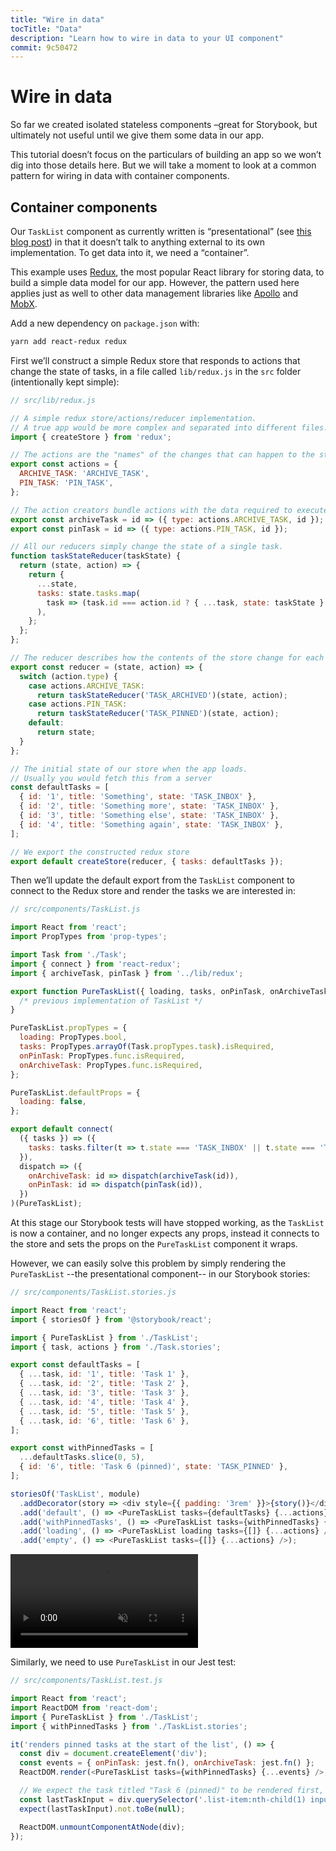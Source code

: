 ```yaml
---
title: "Wire in data"
tocTitle: "Data"
description: "Learn how to wire in data to your UI component"
commit: 9c50472
---
```


# Wire in data

So far we created isolated stateless components –great for Storybook, but ultimately not useful until we give them some data in our app.

This tutorial doesn’t focus on the particulars of building an app so we won’t dig into those details here. But we will take a moment to look at a common pattern for wiring in data with container components.

## Container components

Our `TaskList` component as currently written is “presentational” (see [this blog post](https://medium.com/@dan_abramov/smart-and-dumb-components-7ca2f9a7c7d0)) in that it doesn’t talk to anything external to its own implementation. To get data into it, we need a “container”.

This example uses [Redux](https://redux.js.org/), the most popular React library for storing data, to build a simple data model for our app. However, the pattern used here applies just as well to other data management libraries like [Apollo](https://www.apollographql.com/client/) and [MobX](https://mobx.js.org/).

Add a new dependency on `package.json` with:

```bash
yarn add react-redux redux
```

First we’ll construct a simple Redux store that responds to actions that change the state of tasks, in a file called `lib/redux.js` in the `src` folder (intentionally kept simple):

```javascript
// src/lib/redux.js

// A simple redux store/actions/reducer implementation.
// A true app would be more complex and separated into different files.
import { createStore } from 'redux';

// The actions are the "names" of the changes that can happen to the store
export const actions = {
  ARCHIVE_TASK: 'ARCHIVE_TASK',
  PIN_TASK: 'PIN_TASK',
};

// The action creators bundle actions with the data required to execute them
export const archiveTask = id => ({ type: actions.ARCHIVE_TASK, id });
export const pinTask = id => ({ type: actions.PIN_TASK, id });

// All our reducers simply change the state of a single task.
function taskStateReducer(taskState) {
  return (state, action) => {
    return {
      ...state,
      tasks: state.tasks.map(
        task => (task.id === action.id ? { ...task, state: taskState } : task)
      ),
    };
  };
};

// The reducer describes how the contents of the store change for each action
export const reducer = (state, action) => {
  switch (action.type) {
    case actions.ARCHIVE_TASK:
      return taskStateReducer('TASK_ARCHIVED')(state, action);
    case actions.PIN_TASK:
      return taskStateReducer('TASK_PINNED')(state, action);
    default:
      return state;
  }
};

// The initial state of our store when the app loads.
// Usually you would fetch this from a server
const defaultTasks = [
  { id: '1', title: 'Something', state: 'TASK_INBOX' },
  { id: '2', title: 'Something more', state: 'TASK_INBOX' },
  { id: '3', title: 'Something else', state: 'TASK_INBOX' },
  { id: '4', title: 'Something again', state: 'TASK_INBOX' },
];

// We export the constructed redux store
export default createStore(reducer, { tasks: defaultTasks });
```

Then we’ll update the default export from the `TaskList` component to connect to the Redux store and render the tasks we are interested in:

```javascript
// src/components/TaskList.js

import React from 'react';
import PropTypes from 'prop-types';

import Task from './Task';
import { connect } from 'react-redux';
import { archiveTask, pinTask } from '../lib/redux';

export function PureTaskList({ loading, tasks, onPinTask, onArchiveTask }) {
  /* previous implementation of TaskList */
}

PureTaskList.propTypes = {
  loading: PropTypes.bool,
  tasks: PropTypes.arrayOf(Task.propTypes.task).isRequired,
  onPinTask: PropTypes.func.isRequired,
  onArchiveTask: PropTypes.func.isRequired,
};

PureTaskList.defaultProps = {
  loading: false,
};

export default connect(
  ({ tasks }) => ({
    tasks: tasks.filter(t => t.state === 'TASK_INBOX' || t.state === 'TASK_PINNED'),
  }),
  dispatch => ({
    onArchiveTask: id => dispatch(archiveTask(id)),
    onPinTask: id => dispatch(pinTask(id)),
  })
)(PureTaskList);
```

At this stage our Storybook tests will have stopped working, as the `TaskList` is now a container, and no longer expects any props, instead it connects to the store and sets the props on the `PureTaskList` component it wraps.

However, we can easily solve this problem by simply rendering the `PureTaskList` --the presentational component-- in our Storybook stories:

```javascript
// src/components/TaskList.stories.js

import React from 'react';
import { storiesOf } from '@storybook/react';

import { PureTaskList } from './TaskList';
import { task, actions } from './Task.stories';

export const defaultTasks = [
  { ...task, id: '1', title: 'Task 1' },
  { ...task, id: '2', title: 'Task 2' },
  { ...task, id: '3', title: 'Task 3' },
  { ...task, id: '4', title: 'Task 4' },
  { ...task, id: '5', title: 'Task 5' },
  { ...task, id: '6', title: 'Task 6' },
];

export const withPinnedTasks = [
  ...defaultTasks.slice(0, 5),
  { id: '6', title: 'Task 6 (pinned)', state: 'TASK_PINNED' },
];

storiesOf('TaskList', module)
  .addDecorator(story => <div style={{ padding: '3rem' }}>{story()}</div>)
  .add('default', () => <PureTaskList tasks={defaultTasks} {...actions} />)
  .add('withPinnedTasks', () => <PureTaskList tasks={withPinnedTasks} {...actions} />)
  .add('loading', () => <PureTaskList loading tasks={[]} {...actions} />)
  .add('empty', () => <PureTaskList tasks={[]} {...actions} />);
```

<video autoPlay muted playsInline loop>
  <source
    src="/finished-tasklist-states.mp4"
    type="video/mp4"
  />
</video>

Similarly, we need to use `PureTaskList` in our Jest test:

```js
// src/components/TaskList.test.js

import React from 'react';
import ReactDOM from 'react-dom';
import { PureTaskList } from './TaskList';
import { withPinnedTasks } from './TaskList.stories';

it('renders pinned tasks at the start of the list', () => {
  const div = document.createElement('div');
  const events = { onPinTask: jest.fn(), onArchiveTask: jest.fn() };
  ReactDOM.render(<PureTaskList tasks={withPinnedTasks} {...events} />, div);

  // We expect the task titled "Task 6 (pinned)" to be rendered first, not at the end
  const lastTaskInput = div.querySelector('.list-item:nth-child(1) input[value="Task 6 (pinned)"]');
  expect(lastTaskInput).not.toBe(null);

  ReactDOM.unmountComponentAtNode(div);
});
```
